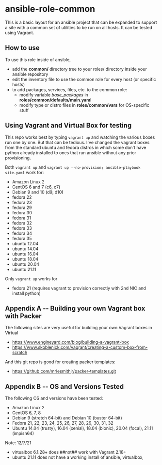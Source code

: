 # ansible-role-common

This is a basic layout for an ansible project that can be expanded to support 
a site with a common set of utilities to be run on all hosts.  It can be tested 
using Vagrant.


## How to use

To use this role inside of ansible, 

* add the **common/** directory tree to your roles/ directory inside your 
ansible repository
* edit the inventory file to use the common role for every host (or specific hosts)
* to add packages, services, files, etc. to the common role:
  - modify variable *base_packages* in **roles/common/defaults/main.yaml**
  - modify type or distro files in **roles/common/vars** for OS-specific stuff


## Using Vagrant and Virtual Box for testing

This repo works best by typing `vagrant up` and watching the various boxes 
run one by one.  But that can be tedious.  I've changed the vagrant boxes from
the standard ubuntu and fedora distros in which some don't have python already
installed to ones that run ansible without any prior provisioning.

Both `vagrant up` and `vagrant up --no-provision; ansible-playbook site.yaml` work for:
- Amazon Linux 2
- CentOS 6 and 7 (c6, c7)
- Debian 9 and 10 (d9, d10)
- fedora 22
- fedora 23
- fedora 29
- fedora 30
- fedora 31
- fedora 32
- fedora 33
- fedora 34
- fedora 35
- ubuntu 12.04
- ubuntu 14.04
- ubuntu 16.04
- ubuntu 18.04
- ubuntu 20.04
- ubuntu 21.11

Only `vagrant up` works for
- fedora 21 (requires vagrant to provision correctly with 2nd NIC and install python)


## Appendix A -- Building your own Vagrant box with Packer

The following sites are very useful for building your own Vagrant boxes in Virtual

- https://www.engineyard.com/blog/building-a-vagrant-box
- https://www.skoblenick.com/vagrant/creating-a-custom-box-from-scratch

And this git repo is good for creating packer templates:

* https://github.com/mrlesmithjr/packer-templates.git

## Appendix B -- OS and Versions Tested

The following OS and versions have been tested:

- Amazon Linux 2
- CentOS 6, 7, 8
- Debian 9 (stretch 64-bit) and Debian 10 (buster 64-bit)
- Fedora 21, 22, 23, 24, 25, 26, 27, 28, 29, 30, 31, 32
- Ubuntu 14.04 (trusty), 16.04 (xenial), 18.04 (bionic), 20.04 (focal), 21.11 (impish64)

Note: 12/7/21
- virtualbox 6.1.28+ does ##not## work with Vagrant 2.18+
- ubuntu 21.11 does not have a working install of ansible, virtualbox, 